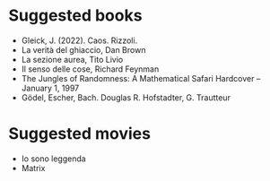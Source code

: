 # Suggested books
+ Gleick, J. (2022). Caos. Rizzoli.
+ La verità del ghiaccio, Dan Brown
+ La sezione aurea, Tito Livio
+ Il senso delle cose, Richard Feynman
+ The Jungles of Randomness: A Mathematical Safari Hardcover – January 1, 1997
+ Gödel, Escher, Bach. Douglas R. Hofstadter, G. Trautteur

# Suggested movies
+ Io sono leggenda 
+ Matrix
